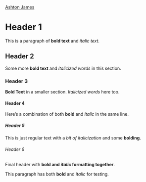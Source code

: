 [Ashton James](https://ashtonjames.com)

# Header 1

This is a paragraph of **bold text** and *italic text*.

## Header 2

Some more **bold text** and *italicized words* in this section.

### Header 3

**Bold Text** in a smaller section. *Italicized words* here too.

#### Header 4

Here’s a combination of both **bold** and *italic* in the same line.

##### Header 5

This is just regular text with a *bit of italicization* and some **bolding**.

###### Header 6

Final header with **bold and *italic* formatting together**.

This paragraph has both **bold** and *italic* for testing.
